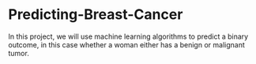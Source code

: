 # Predicting-Breast-Cancer

In this project, we will use machine learning algorithms to predict a binary outcome, in this case whether a woman either has a benign or malignant tumor.
